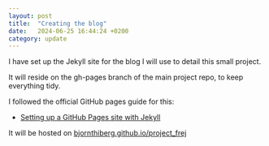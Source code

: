 ```yaml
---
layout: post
title:  "Creating the blog"
date:   2024-06-25 16:44:24 +0200
category: update
---
```

I have set up the Jekyll site for the blog I will use to detail this small project.

It will reside on the gh-pages branch of the main project repo, to keep everything tidy.

I followed the official GitHub pages guide for this:
- [Setting up a GitHub Pages site with Jekyll](https://docs.github.com/en/pages/setting-up-a-github-pages-site-with-jekyll)

It will be hosted on [bjornthiberg.github.io/project_frej](https://bjornthiberg.github.io/project_frej)

